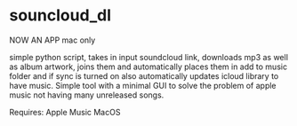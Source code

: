 # souncloud_dl

NOW AN APP
  mac only
  
simple python script, takes in input soundcloud link, downloads mp3 as well as album artwork, joins them and automatically places them in add to music folder and if sync is turned on also automatically updates icloud library to have music. Simple tool with a minimal GUI to solve the problem of apple music not having many unreleased songs.

Requires:
  Apple Music
  MacOS
  
